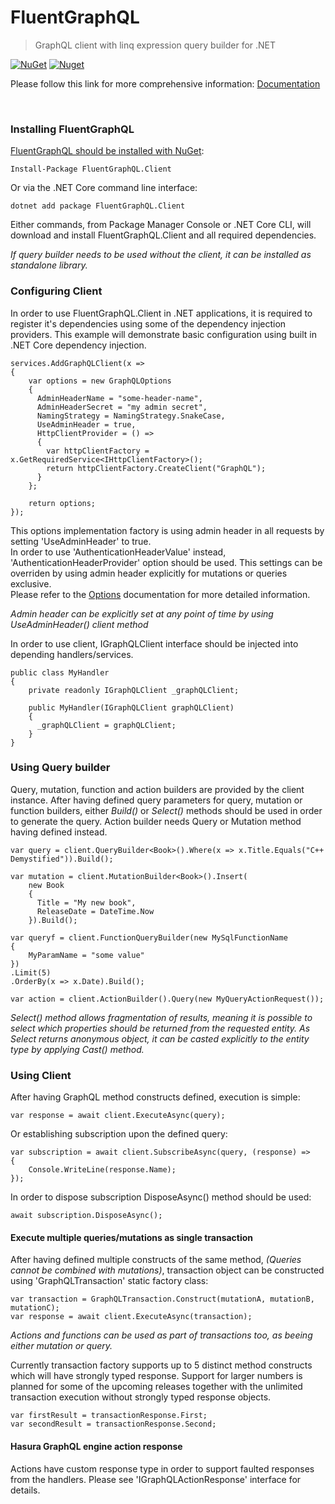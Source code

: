 # FluentGraphQL
> GraphQL client with linq expression query builder for .NET 

[![NuGet](https://img.shields.io/nuget/v/FluentGraphQL.Client)](https://www.nuget.org/packages/FluentGraphQL.Client)
[![Nuget](https://img.shields.io/nuget/dt/FluentGraphQL.Client)](https://www.nuget.org/packages/FluentGraphQL.Client)

Please follow this link for more comprehensive information: [Documentation](https://github.com/mmaderic/FluentGraphQL/tree/master/Documentation)

<br />

### Installing FluentGraphQL

[FluentGraphQL should be installed with NuGet](https://www.nuget.org/packages/FluentGraphQL.Client):

    Install-Package FluentGraphQL.Client
    
Or via the .NET Core command line interface:

    dotnet add package FluentGraphQL.Client

Either commands, from Package Manager Console or .NET Core CLI, will download and install FluentGraphQL.Client and all required dependencies.

*If query builder needs to be used without the client, it can be installed as standalone library.*

### Configuring Client

In order to use FluentGraphQL.Client in .NET applications, it is required to register it's dependencies using some of the dependency injection providers.
This example will demonstrate basic configuration using built in .NET Core dependency injection. 

```
services.AddGraphQLClient(x =>
{
    var options = new GraphQLOptions
    {
      AdminHeaderName = "some-header-name",
      AdminHeaderSecret = "my admin secret",
      NamingStrategy = NamingStrategy.SnakeCase,
      UseAdminHeader = true,                    
      HttpClientProvider = () =>
      {
        var httpClientFactory = x.GetRequiredService<IHttpClientFactory>();
        return httpClientFactory.CreateClient("GraphQL");
      }
    };

    return options;
});

```
This options implementation factory is using admin header in all requests by setting 'UseAdminHeader' to true. \
In order to use 'AuthenticationHeaderValue' instead, 'AuthenticationHeaderProvider' option should be used. This settings can be overriden by using admin header explicitly for mutations or queries exclusive. \
Please refer to the [Options](https://github.com/mmaderic/FluentGraphQL/blob/master/Documentation/02.options.md) documentation for more detailed information.

*Admin header can be explicitly set at any point of time by using UseAdminHeader() client method*

In order to use client, IGraphQLClient interface should be injected into depending handlers/services.

```
public class MyHandler
{
    private readonly IGraphQLClient _graphQLClient;

    public MyHandler(IGraphQLClient graphQLClient)
    {
      _graphQLClient = graphQLClient;
    }
}
```

### Using Query builder

Query, mutation, function and action builders are provided by the client instance. After having defined query parameters for query, mutation or function builders, either *Build()* or *Select()* methods should be used in order to generate the query. Action builder needs Query or Mutation method having defined instead.

```
var query = client.QueryBuilder<Book>().Where(x => x.Title.Equals("C++ Demystified")).Build();

var mutation = client.MutationBuilder<Book>().Insert(
    new Book
    {
      Title = "My new book",
      ReleaseDate = DateTime.Now
    }).Build();

var queryf = client.FunctionQueryBuilder(new MySqlFunctionName
{
    MyParamName = "some value"
})
.Limit(5)
.OrderBy(x => x.Date).Build();

var action = client.ActionBuilder().Query(new MyQueryActionRequest());
```

*Select() method allows fragmentation of results, meaning it is possible to select which properties should be returned from the requested entity. As Select returns anonymous object, it can be casted explicitly to the entity type by applying Cast() method.*

### Using Client

After having GraphQL method constructs defined, execution is simple:

    var response = await client.ExecuteAsync(query);

Or establishing subscription upon the defined query:
```
var subscription = await client.SubscribeAsync(query, (response) =>
{
    Console.WriteLine(response.Name);
});
```
In order to dispose subscription DisposeAsync() method should be used:

    await subscription.DisposeAsync(); 

#### Execute multiple queries/mutations as single transaction

After having defined multiple constructs of the same method, *(Queries cannot be combined with mutations)*, transaction object can be constructed using 'GraphQLTransaction' static factory class:

```
var transaction = GraphQLTransaction.Construct(mutationA, mutationB, mutationC);
var response = await client.ExecuteAsync(transaction);
```
*Actions and functions can be used as part of transactions too, as beeing either mutation or query.*

Currently transaction factory supports up to 5 distinct method constructs which will have strongly typed response. Support for larger numbers is planned for some of the upcoming releases together with the unlimited transaction execution without strongly typed response objects.

```
var firstResult = transactionResponse.First;
var secondResult = transactionResponse.Second;
```

#### Hasura GraphQL engine action response

Actions have custom response type in order to support faulted responses from the handlers. Please see 'IGraphQLActionResponse' interface for details.



